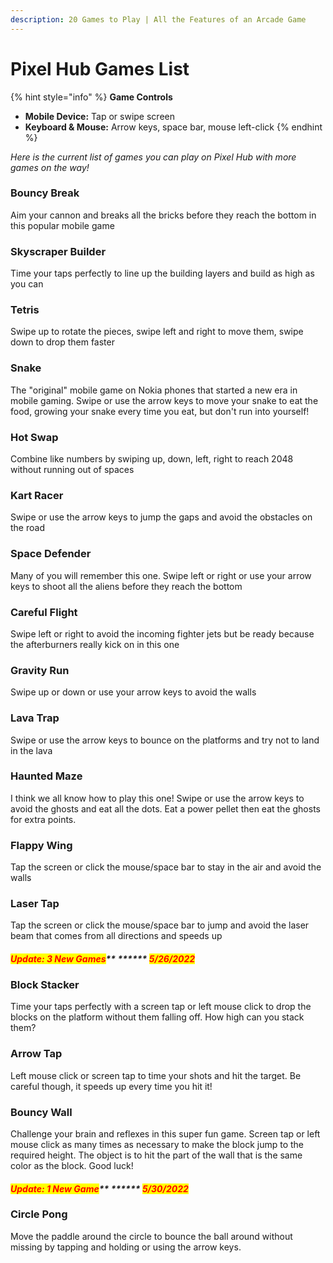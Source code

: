 ```yaml
---
description: 20 Games to Play | All the Features of an Arcade Game
---
```


# Pixel Hub Games List

{% hint style="info" %}
**Game Controls**

* **Mobile Device:** Tap or swipe screen
* **Keyboard & Mouse:** Arrow keys, space bar, mouse left-click
{% endhint %}

_Here is the current list of games you can play on Pixel Hub with more games on the way!_

### Bouncy Break

Aim your cannon and breaks all the bricks before they reach the bottom in this popular mobile game

### Skyscraper Builder

Time your taps perfectly to line up the building layers and build as high as you can

### Tetris

Swipe up to rotate the pieces, swipe left and right to move them, swipe down to drop them faster

### Snake

The "original" mobile game on Nokia phones that started a new era in mobile gaming. Swipe or use the arrow keys to move your snake to eat the food, growing your snake every time you eat, but don't run into yourself!

### Hot Swap

Combine like numbers by swiping up, down, left, right to reach 2048 without running out of spaces

### Kart Racer

Swipe or use the arrow keys to jump the gaps and avoid the obstacles on the road

### Space Defender

Many of you will remember this one. Swipe left or right or use your arrow keys to shoot all the aliens before they reach the bottom

### Careful Flight

Swipe left or right to avoid the incoming fighter jets but be ready because the afterburners really kick on in this one

### Gravity Run

Swipe up or down or use your arrow keys to avoid the walls

### Lava Trap

Swipe or use the arrow keys to bounce on the platforms and try not to land in the lava

### Haunted Maze

I think we all know how to play this one! Swipe or use the arrow keys to avoid the ghosts and eat all the dots. Eat a power pellet then eat the ghosts for extra points.

### Flappy Wing

Tap the screen or click the mouse/space bar to stay in the air and avoid the walls

### Laser Tap

Tap the screen or click the mouse/space bar to jump and avoid the laser beam that comes from all directions and speeds up

#### _<mark style="color:red;">**Update: 3 New Games**</mark>** ****** <mark style="color:red;">5/26/2022</mark>_

### Block Stacker

Time your taps perfectly with a screen tap or left mouse click to drop the blocks on the platform without them falling off. How high can you stack them?

### Arrow Tap

Left mouse click or screen tap to time your shots and hit the target. Be careful though, it speeds up every time you hit it!

### Bouncy Wall

Challenge your brain and reflexes in this super fun game. Screen tap or left mouse click as many times as necessary to make the block jump to the required height. The object is to hit the part of the wall that is the same color as the block. Good luck!

#### _<mark style="color:red;">**Update: 1 New Game**</mark>** ****** <mark style="color:red;">5/30/2022</mark>_

### Circle Pong

Move the paddle around the circle to bounce the ball around without missing by tapping and holding or using the arrow keys.
